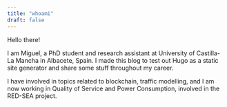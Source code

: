 ```yaml
---
title: "whoami"
draft: false
---
```


Hello there!

I am Miguel, a PhD student and research assistant at University of Castilla-La Mancha in Albacete, Spain. I made this blog to test out Hugo as a static site generator and share some stuff throughout my career. 

I have involved in topics related to blockchain, traffic modelling, and I am now working in Quality of Service and Power Consumption, involved in the RED-SEA project.
